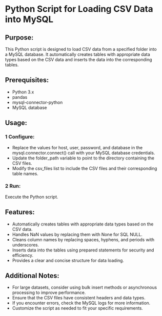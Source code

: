 # Python Script for Loading CSV Data into MySQL

## Purpose:

This Python script is designed to load CSV data from a specified folder into a MySQL database. It automatically creates tables with appropriate data types based on the CSV data and inserts the data into the corresponding tables.

## Prerequisites:

-  Python 3.x
-  pandas
-  mysql-connector-python
-  MySQL database

## Usage:

### 1 Configure:

- Replace the values for host, user, password, and database in the mysql.connector.connect() call with your MySQL database credentials.
- Update the folder_path variable to point to the directory containing the CSV files.
- Modify the csv_files list to include the CSV files and their corresponding table names.


### 2 Run:

Execute the Python script.

## Features:

- Automatically creates tables with appropriate data types based on the CSV data.
- Handles NaN values by replacing them with None for SQL NULL.
- Cleans column names by replacing spaces, hyphens, and periods with underscores.
- Inserts data into the tables using prepared statements for security and efficiency.
- Provides a clear and concise structure for data loading.

## Additional Notes:

- For large datasets, consider using bulk insert methods or asynchronous processing to improve performance.
- Ensure that the CSV files have consistent headers and data types.
- If you encounter errors, check the MySQL logs for more information.
- Customize the script as needed to fit your specific requirements.
